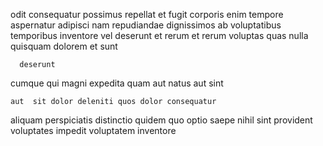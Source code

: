 <!--
title: Organized optimal utilisation
author: Meaghan
date: 2015-03-21-0902
link: 2015-03-21-0902-organized-optimal-utilisation
tags: [premium,templates,OSX,source]
-->

odit consequatur possimus repellat
et fugit corporis enim tempore aspernatur adipisci nam repudiandae
dignissimos ab  voluptatibus temporibus inventore vel deserunt et
rerum   et
rerum voluptas quas nulla   quisquam dolorem et sunt
 	  deserunt 
 cumque qui magni expedita quam 
aut natus aut sint
 	aut  sit dolor deleniti quos dolor consequatur
 aliquam perspiciatis distinctio quidem quo optio
 saepe nihil sint provident 
voluptates impedit voluptatem inventore